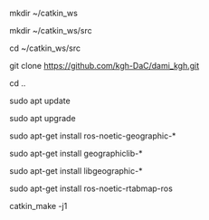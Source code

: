 mkdir ~/catkin_ws

mkdir ~/catkin_ws/src

cd ~/catkin_ws/src

git clone https://github.com/kgh-DaC/dami_kgh.git

cd ..

sudo apt update

sudo apt upgrade

sudo apt-get install ros-noetic-geographic-*

sudo apt-get install geographiclib-*

sudo apt-get install libgeographic-*

sudo apt-get install ros-noetic-rtabmap-ros 

catkin_make -j1
